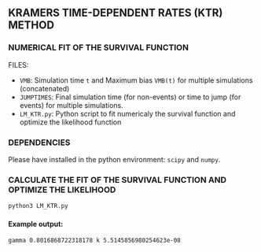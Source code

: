 ## KRAMERS TIME-DEPENDENT RATES (KTR) METHOD
### NUMERICAL FIT OF THE SURVIVAL FUNCTION

FILES:
* `VMB`: Simulation time `t` and Maximum bias `VMB(t)` for multiple simulations (concatenated)
* `JUMPTIMES`: Final simulation time (for non-events) or time to jump (for events)
               for multiple simulations. 
* `LM_KTR.py`: Python script to fit numericaly the survival function and optimize
               the likelihood function
              
### DEPENDENCIES

Please have installed in the python environment: `scipy` and `numpy`.

### CALCULATE THE FIT OF THE SURVIVAL FUNCTION AND OPTIMIZE THE LIKELIHOOD

```bash
python3 LM_KTR.py
```

#### Example output:

```
gamma 0.8016868722318178 k 5.5145856980254623e-08
```


